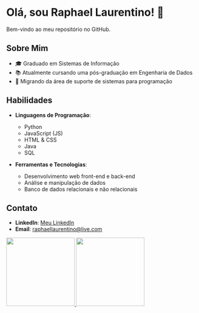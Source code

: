 # Olá, sou Raphael Laurentino! 👋

Bem-vindo ao meu repositório no GitHub.

## Sobre Mim

- 🎓 Graduado em Sistemas de Informação
- 📚 Atualmente cursando uma pós-graduação em Engenharia de Dados
- 💼 Migrando da área de suporte de sistemas para programação

## Habilidades

- **Linguagens de Programação**:
  - Python
  - JavaScript (JS)
  - HTML & CSS
  - Java
  - SQL

- **Ferramentas e Tecnologias**:
  - Desenvolvimento web front-end e back-end
  - Análise e manipulação de dados
  - Banco de dados relacionais e não relacionais
 
## Contato

- **LinkedIn**: [Meu LinkedIn](https://www.linkedin.com/in/Raphaellaurentino-br)
- **Email**: raphaellaurentino@live.com

<div>
<a href="https://github.com/Raphaellaurentino">
<img loading="lazy" height="180em" src="https://github-readme-stats.vercel.app/api/top-langs/?username=Raphaellaurentino&layout=compact&langs_count=7&theme=dracula"/>
<img loading="lazy" height="180em" src="https://github-readme-stats.vercel.app/api?username=Raphaellaurentino&show_icons=true&theme=dracula&include_all_commits=true&count_private=true"/>
</div>

